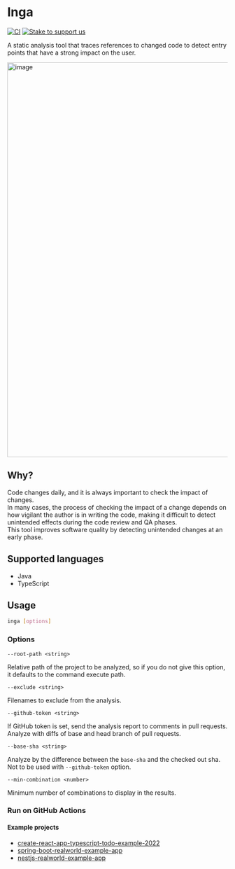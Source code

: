 # Inga

[![CI](https://github.com/seachicken/inga/actions/workflows/ci.yml/badge.svg)](https://github.com/seachicken/inga/actions/workflows/ci.yml)
[![Stake to support us](https://badge.devprotocol.xyz/0xdCF85312C0a1F3f0159aF728286B017739474b07/descriptive)](https://stakes.social/0xdCF85312C0a1F3f0159aF728286B017739474b07)

A static analysis tool that traces references to changed code to detect entry points that have a strong impact on the user.

<img width="902" alt="image" src="https://user-images.githubusercontent.com/5178598/200149748-efc00608-287e-48a3-86c6-22f040b32e92.png">

## Why?

Code changes daily, and it is always important to check the impact of changes.  
In many cases, the process of checking the impact of a change depends on how vigilant the author is in writing the code, making it difficult to detect unintended effects during the code review and QA phases.  
This tool improves software quality by detecting unintended changes at an early phase.

## Supported languages

- Java
- TypeScript

## Usage

```sh
inga [options]
```

### Options

`--root-path <string>`

Relative path of the project to be analyzed, so if you do not give this option, it defaults to the command execute path.

`--exclude <string>`

Filenames to exclude from the analysis.

`--github-token <string>`

If GitHub token is set, send the analysis report to comments in pull requests. Analyze with diffs of base and head branch of pull requests.

`--base-sha <string>`

Analyze by the difference between the `base-sha` and the checked out sha. Not to be used with `--github-token` option.

`--min-combination <number>`

Minimum number of combinations to display in the results.

### Run on GitHub Actions

#### Example projects

- [create-react-app-typescript-todo-example-2022](https://github.com/seachicken/create-react-app-typescript-todo-example-2022/blob/master/.github/workflows/inga.yml)
- [spring-boot-realworld-example-app](https://github.com/seachicken/spring-boot-realworld-example-app/blob/master/.github/workflows/inga.yml)
- [nestjs-realworld-example-app](https://github.com/seachicken/nestjs-realworld-example-app/blob/prisma/.github/workflows/inga.yml)
